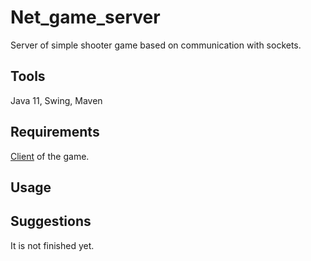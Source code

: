 # Net_game_server
Server of simple shooter game based on communication with sockets.

## Tools
Java 11, Swing, Maven

## Requirements
[Client](https://github.com/MonikaBer/Net_game_client) of the game.

## Usage

## Suggestions
It is not finished yet.
